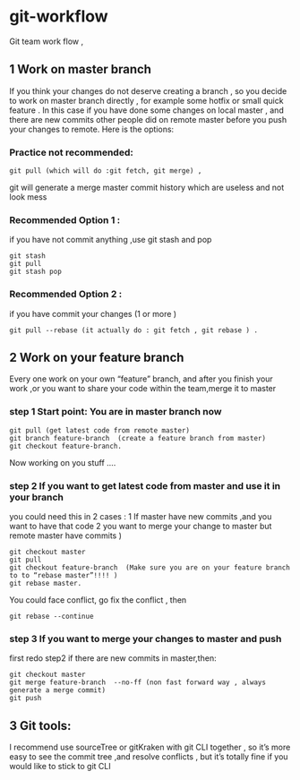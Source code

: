 # git-workflow

Git team work flow ,


## 1 Work on master branch 

If you think your changes do not deserve creating a branch , so you decide to work on master branch directly , for example some hotfix  or small quick feature . In this case  if you have done some changes on local  master , and there are new commits other people did on remote master before you push your changes to remote. Here is the options:

  
### Practice  not recommended:  

    git pull (which will do :git fetch, git merge) , 
git will generate a merge master commit history which are useless and not look mess  

### Recommended  Option 1 : 

if you have not commit anything  ,use git stash and pop

    git stash 
    git pull
    git stash pop 

### Recommended Option 2 :  

if you have commit your changes (1 or more )

    git pull --rebase (it actually do : git fetch , git rebase ) . 


## 2  Work on your feature branch

Every one work on your own “feature” branch, and after you finish your work ,or you want to share your code within the team,merge it to master      
        
### step 1 Start point: You are in master branch now       

    git pull (get latest code from remote master)
    git branch feature-branch  (create a feature branch from master)
    git checkout feature-branch.    

Now working  on you stuff ….


### step 2 If you want to get latest code from master and use it in your branch 

you could need this in 2 cases :
1 If master have new commits ,and you want to have that code 
2 you want to merge your change to master but remote master have commits ) 

    git checkout master
    git pull 
    git checkout feature-branch  (Make sure you are on your feature branch to to “rebase master”!!!! )
    git rebase master. 


You could face conflict, go fix the conflict , then 

    git rebase --continue


### step 3  If  you want to merge your changes to master and push

first redo step2 if there are new commits in master,then:

    git checkout master 
    git merge feature-branch  --no-ff (non fast forward way , always generate a merge commit)    
    git push


## 3 Git tools:

I recommend use sourceTree or gitKraken with git CLI together , so it’s more easy to see the commit tree ,and resolve conflicts , but it’s totally fine if you would like to stick to git CLI

